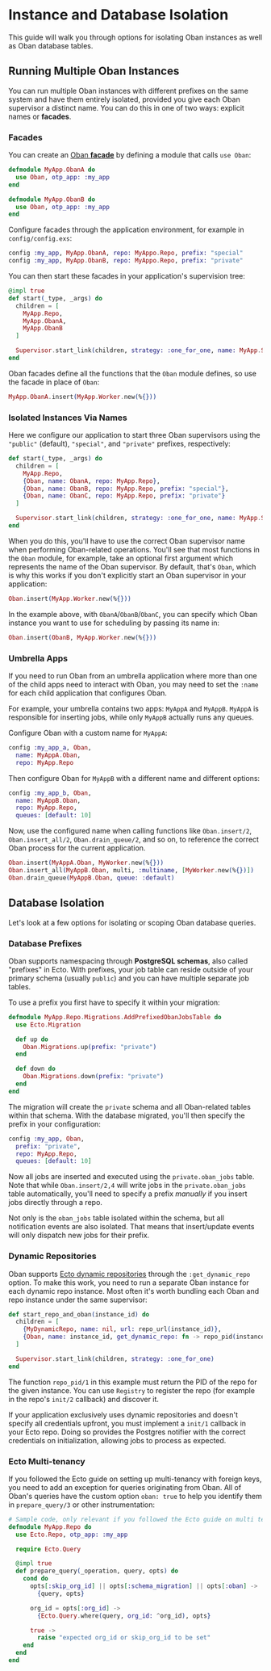 # Instance and Database Isolation

This guide will walk you through options for isolating Oban instances as well as Oban database
tables.

## Running Multiple Oban Instances

You can run multiple Oban instances with different prefixes on the same system and have them
entirely isolated, provided you give each Oban supervisor a distinct name. You can do this in one
of two ways: explicit names or **facades**.

### Facades

You can create an [Oban **facade**](`Oban.__using__/1`) by defining a module that calls `use
Oban`:

```elixir
defmodule MyApp.ObanA do
  use Oban, otp_app: :my_app
end

defmodule MyApp.ObanB do
  use Oban, otp_app: :my_app
end
```

Configure facades through the application environment, for example in `config/config.exs`:

```elixir
config :my_app, MyApp.ObanA, repo: MyAppo.Repo, prefix: "special"
config :my_app, MyApp.ObanB, repo: MyAppo.Repo, prefix: "private"
```

You can then start these facades in your application's supervision tree:

```elixir
@impl true
def start(_type, _args) do
  children = [
    MyApp.Repo,
    MyApp.ObanA,
    MyApp.ObanB
  ]

  Supervisor.start_link(children, strategy: :one_for_one, name: MyApp.Supervisor)
end
```

Oban facades define all the functions that the `Oban` module defines, so use the facade in place
of `Oban`:

```elixir
MyApp.ObanA.insert(MyApp.Worker.new(%{}))
```

### Isolated Instances Via Names

Here we configure our application to start three Oban supervisors using the `"public"` (default),
`"special"`, and `"private"` prefixes, respectively:

```elixir
def start(_type, _args) do
  children = [
    MyApp.Repo,
    {Oban, name: ObanA, repo: MyApp.Repo},
    {Oban, name: ObanB, repo: MyApp.Repo, prefix: "special"},
    {Oban, name: ObanC, repo: MyApp.Repo, prefix: "private"}
  ]

  Supervisor.start_link(children, strategy: :one_for_one, name: MyApp.Supervisor)
end
```

When you do this, you'll have to use the correct Oban supervisor name when performing Oban-related
operations. You'll see that most functions in the `Oban` module, for example, take an optional
first argument which represents the name of the Oban supervisor. By default, that's `Oban`, which
is why this works if you don't explicitly start an Oban supervisor in your application:

```elixir
Oban.insert(MyApp.Worker.new(%{}))
```

In the example above, with `ObanA`/`ObanB`/`ObanC`, you can specify which Oban instance you want
to use for scheduling by passing its name in:

```elixir
Oban.insert(ObanB, MyApp.Worker.new(%{}))
```

### Umbrella Apps

If you need to run Oban from an umbrella application where more than one of the child apps need to
interact with Oban, you may need to set the `:name` for each child application that configures
Oban.

For example, your umbrella contains two apps: `MyAppA` and `MyAppB`. `MyAppA` is responsible for
inserting jobs, while only `MyAppB` actually runs any queues.

Configure Oban with a custom name for `MyAppA`:

```elixir
config :my_app_a, Oban,
  name: MyAppA.Oban,
  repo: MyApp.Repo
```

Then configure Oban for `MyAppB` with a different name and different options:

```elixir
config :my_app_b, Oban,
  name: MyAppB.Oban,
  repo: MyApp.Repo,
  queues: [default: 10]
```

Now, use the configured name when calling functions like `Oban.insert/2`, `Oban.insert_all/2`,
`Oban.drain_queue/2`, and so on, to reference the correct Oban process for the current
application.

```elixir
Oban.insert(MyAppA.Oban, MyWorker.new(%{}))
Oban.insert_all(MyAppB.Oban, multi, :multiname, [MyWorker.new(%{})])
Oban.drain_queue(MyAppB.Oban, queue: :default)
```

## Database Isolation

Let's look at a few options for isolating or scoping Oban database queries.

### Database Prefixes

Oban supports namespacing through **PostgreSQL schemas**, also called "prefixes" in Ecto. With
prefixes, your job table can reside outside of your primary schema (usually `public`) and you can
have multiple separate job tables.

To use a prefix you first have to specify it within your migration:

```elixir
defmodule MyApp.Repo.Migrations.AddPrefixedObanJobsTable do
  use Ecto.Migration

  def up do
    Oban.Migrations.up(prefix: "private")
  end

  def down do
    Oban.Migrations.down(prefix: "private")
  end
end
```

The migration will create the `private` schema and all Oban-related tables within that schema.
With the database migrated, you'll then specify the prefix in your configuration:

```elixir
config :my_app, Oban,
  prefix: "private",
  repo: MyApp.Repo,
  queues: [default: 10]
```

Now all jobs are inserted and executed using the `private.oban_jobs` table. Note that while
`Oban.insert/2,4` will write jobs in the `private.oban_jobs` table automatically, you'll need to
specify a prefix *manually* if you insert jobs directly through a repo.

Not only is the `oban_jobs` table isolated within the schema, but all notification events are also
isolated. That means that insert/update events will only dispatch new jobs for their prefix.

### Dynamic Repositories

Oban supports [Ecto dynamic repositories][dynamic] through the `:get_dynamic_repo` option. To make
this work, you need to run a separate Oban instance for each dynamic repo instance. Most often
it's worth bundling each Oban and repo instance under the same supervisor:

```elixir
def start_repo_and_oban(instance_id) do
  children = [
    {MyDynamicRepo, name: nil, url: repo_url(instance_id)},
    {Oban, name: instance_id, get_dynamic_repo: fn -> repo_pid(instance_id) end}
  ]

  Supervisor.start_link(children, strategy: :one_for_one)
end
```

The function `repo_pid/1` in this example must return the PID of the repo for the given instance.
You can use `Registry` to register the repo (for example in the repo's `init/2` callback) and
discover it.

If your application exclusively uses dynamic repositories and doesn't specify all credentials
upfront, you must implement a `init/1` callback in your Ecto repo. Doing so provides the Postgres
notifier with the correct credentials on initialization, allowing jobs to process as expected.

### Ecto Multi-tenancy

If you followed the Ecto guide on setting up multi-tenancy with foreign keys, you need to add an
exception for queries originating from Oban. All of Oban's queries have the custom option `oban:
true` to help you identify them in `prepare_query/3` or other instrumentation:

```elixir
# Sample code, only relevant if you followed the Ecto guide on multi tenancy with foreign keys.
defmodule MyApp.Repo do
  use Ecto.Repo, otp_app: :my_app

  require Ecto.Query

  @impl true
  def prepare_query(_operation, query, opts) do
    cond do
      opts[:skip_org_id] || opts[:schema_migration] || opts[:oban] ->
        {query, opts}

      org_id = opts[:org_id] ->
        {Ecto.Query.where(query, org_id: ^org_id), opts}

      true ->
        raise "expected org_id or skip_org_id to be set"
    end
  end
end
```

[dynamic]: https://hexdocs.pm/ecto/replicas-and-dynamic-repositories.html#dynamic-repositories

